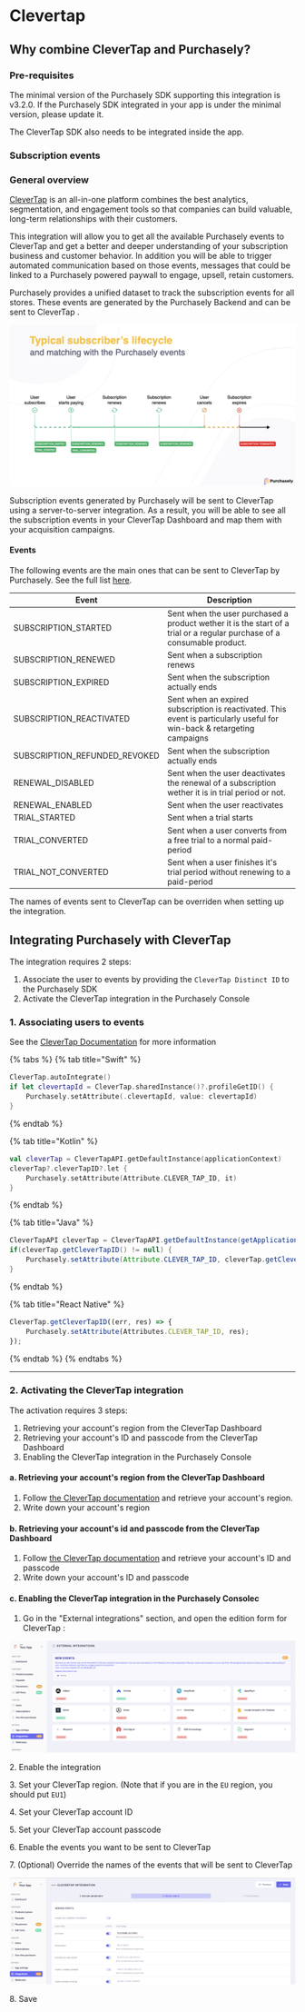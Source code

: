 # Clevertap

## Why combine CleverTap and Purchasely?

### Pre-requisites

The minimal version of the Purchasely SDK supporting this integration is v3.2.0. If the Purchasely SDK integrated in your app is under the minimal version, please update it.

The CleverTap SDK also needs to be integrated inside the app.

### Subscription events

### General overview

[CleverTap](https://clevertap.com/) is an all-in-one platform combines the best analytics, segmentation, and engagement tools so that companies can build valuable, long-term relationships with their customers.

This integration will allow you to get all the available Purchasely events to CleverTap and get a better and deeper understanding of your subscription business and customer behavior. In addition you will be able to trigger automated communication based on those events, messages that could be linked to a Purchasely powered paywall to engage, upsell, retain customers.

Purchasely provides a unified dataset to track the subscription events for all stores. These events are generated by the Purchasely Backend and can be sent to CleverTap .

![](<../.gitbook/assets/image (150) (1).png>)

Subscription events generated by Purchasely will be sent to CleverTap using a server-to-server integration. As a result, you will be able to see all the subscription events in your CleverTap Dashboard and map them with your acquisition campaigns.

#### Events

The following events are the main ones that can be sent to CleverTap by Purchasely. See the full list [here](../analytics/events/webhook-events/subscription-events.md).

| Event                           | Description                                                                                                              |
| ------------------------------- | ------------------------------------------------------------------------------------------------------------------------ |
| SUBSCRIPTION\_STARTED           | Sent when the user purchased a product wether it is the start of a trial or a regular purchase of a consumable product.  |
| SUBSCRIPTION\_RENEWED           | Sent when a subscription renews                                                                                          |
| SUBSCRIPTION\_EXPIRED           | Sent when the subscription actually ends                                                                                 |
| SUBSCRIPTION\_REACTIVATED       | Sent when an expired subscription is reactivated. This event is particularly useful for win-back & retargeting campaigns |
| SUBSCRIPTION\_REFUNDED\_REVOKED | Sent when the subscription actually ends                                                                                 |
| RENEWAL\_DISABLED               | Sent when the user deactivates the renewal of a subscription wether it is in trial period or not.                        |
| RENEWAL\_ENABLED                | Sent when the user reactivates                                                                                           |
| TRIAL\_STARTED                  | Sent when a trial starts                                                                                                 |
| TRIAL\_CONVERTED                | Sent when a user converts from a free trial to a normal paid-period                                                      |
| TRIAL\_NOT\_CONVERTED           | Sent when a user finishes it's trial period without renewing to a paid-period                                            |

The names of events sent to CleverTap can be overriden when setting up the integration.

## Integrating Purchasely with CleverTap

The integration requires 2 steps:

1. Associate the user to events by providing the `CleverTap Distinct ID` to the Purchasely SDK
2. Activate the CleverTap integration in the Purchasely Console

### 1. Associating users to events

See the [CleverTap Documentation](https://help.mixpanel.com/hc/en-us/articles/115004509406-Distinct-IDs-) for more information

{% tabs %}
{% tab title="Swift" %}
```swift
CleverTap.autoIntegrate()
if let clevertapId = CleverTap.sharedInstance()?.profileGetID() {
    Purchasely.setAttribute(.clevertapId, value: clevertapId)
}
```
{% endtab %}

{% tab title="Kotlin" %}
```kotlin
val cleverTap = CleverTapAPI.getDefaultInstance(applicationContext)
cleverTap?.cleverTapID?.let {
    Purchasely.setAttribute(Attribute.CLEVER_TAP_ID, it)
}
```
{% endtab %}

{% tab title="Java" %}
```java
CleverTapAPI cleverTap = CleverTapAPI.getDefaultInstance(getApplicationContext());
if(cleverTap.getCleverTapID() != null) {
    Purchasely.setAttribute(Attribute.CLEVER_TAP_ID, cleverTap.getCleverTapID());
}
```
{% endtab %}

{% tab title="React Native" %}
```jsx
CleverTap.getCleverTapID((err, res) => {
    Purchasely.setAttribute(Attributes.CLEVER_TAP_ID, res);
});
```
{% endtab %}
{% endtabs %}

***

### 2. Activating the CleverTap integration

The activation requires 3 steps:

1. Retrieving your account's region from the CleverTap Dashboard
2. Retrieving your account's ID and passcode from the CleverTap Dashboard
3. Enabling the CleverTap integration in the Purchasely Console

#### a. Retrieving your account's region from the CleverTap Dashboard

1. Follow [the CleverTap documentation](https://developer.clevertap.com/docs/get-campaigns-api#base-url) and retrieve your account's region.
2. Write down your account's region

#### b. Retrieving your account's id and passcode from the CleverTap Dashboard

1. Follow [the CleverTap documentation](https://developer.clevertap.com/docs/api-quickstart-guide#get-clevertap-account-credentials-to-authenticate-api-requests) and retrieve your account's ID and passcode
2. Write down your account's ID and passcode

#### c. Enabling the CleverTap integration in the Purchasely Consolec

1. Go in the "External integrations" section, and open the edition form for CleverTap :

![](<../.gitbook/assets/Screenshot 2022-05-09 at 14.22.38.png>)

2\. Enable the integration

3\. Set your CleverTap region. (Note that if you are in the `EU` region, you should put `EU1`)

4\. Set your CleverTap account ID

5\. Set your CleverTap account passcode

6\. Enable the events you want to be sent to CleverTap

7\. (Optional) Override the names of the events that will be sent to CleverTap

![](<../.gitbook/assets/Screenshot 2022-05-09 at 14.24.01.png>)

8\. Save
